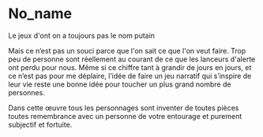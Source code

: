 # No_name
Le jeux d'ont on a toujours pas le nom putain

Mais ce n’est pas un souci parce que l'on sait ce que l'on veut faire. Trop peu de personne sont réellement au courant de ce que les lanceurs d'alerte ont perdu pour nous. Même si ce chiffre tant à grandir de jours en jours, et ce n’est pas pour me déplaire, l’idée de faire un jeu narratif qui s’inspire de leur vie reste une bonne idée pour toucher un plus grand nombre de personnes. 

Dans cette œuvre tous les personnages sont inventer de toutes pièces toutes remembrance avec un personne de votre entourage et purement subjectif et fortuite. 

